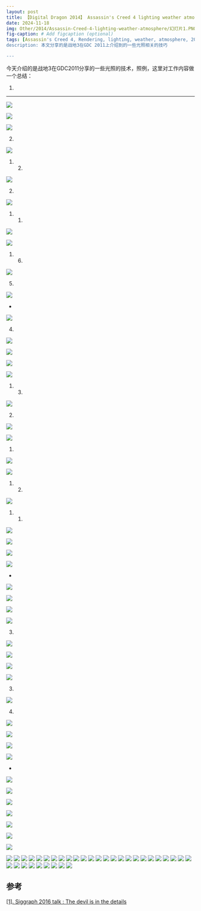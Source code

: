 ```yaml
---
layout: post
title: 【Digital Dragon 2014】 Assassin's Creed 4 lighting weather atmosphere
date: 2024-11-18
img: Other/2014/Assassin-Creed-4-lighting-weather-atmosphere/幻灯片1.PNG # Add image post (optional)
fig-caption: # Add figcaption (optional)
tags: [Assassin's Creed 4, Rendering, lighting, weather, atmosphere, 2014]
description: 本文分享的是战地3在GDC 2011上介绍到的一些光照相关的技巧

---
```


今天介绍的是战地3在GDC2011分享的一些光照的技术，照例，这里对工作内容做一个总结：

1. 

---

![](https://gerigory.github.io/assets/img/Other/2014/Assassin-Creed-4-lighting-weather-atmosphere/幻灯片2.PNG)



![](https://gerigory.github.io/assets/img/Other/2014/Assassin-Creed-4-lighting-weather-atmosphere/幻灯片3.PNG)



![](https://gerigory.github.io/assets/img/Other/2014/Assassin-Creed-4-lighting-weather-atmosphere/幻灯片4.PNG)

2. 

![](https://gerigory.github.io/assets/img/Other/2014/Assassin-Creed-4-lighting-weather-atmosphere/幻灯片5.PNG)

1. 2. 

![](https://gerigory.github.io/assets/img/Other/2014/Assassin-Creed-4-lighting-weather-atmosphere/幻灯片6.PNG)

2. 

![](https://gerigory.github.io/assets/img/Other/2014/Assassin-Creed-4-lighting-weather-atmosphere/幻灯片7.PNG)

1. 1. 

![](https://gerigory.github.io/assets/img/Other/2014/Assassin-Creed-4-lighting-weather-atmosphere/幻灯片8.PNG)



![](https://gerigory.github.io/assets/img/Other/2014/Assassin-Creed-4-lighting-weather-atmosphere/幻灯片9.PNG)

1. 6. 

![](https://gerigory.github.io/assets/img/Other/2014/Assassin-Creed-4-lighting-weather-atmosphere/幻灯片10.PNG)

5. 

![](https://gerigory.github.io/assets/img/Other/2014/Assassin-Creed-4-lighting-weather-atmosphere/幻灯片11.PNG)

- 

![](https://gerigory.github.io/assets/img/Other/2014/Assassin-Creed-4-lighting-weather-atmosphere/幻灯片12.PNG)

4. 

![](https://gerigory.github.io/assets/img/Other/2014/Assassin-Creed-4-lighting-weather-atmosphere/幻灯片13.PNG)

![](https://gerigory.github.io/assets/img/Other/2014/Assassin-Creed-4-lighting-weather-atmosphere/幻灯片14.PNG)



![](https://gerigory.github.io/assets/img/Other/2014/Assassin-Creed-4-lighting-weather-atmosphere/幻灯片15.PNG)



![](https://gerigory.github.io/assets/img/Other/2014/Assassin-Creed-4-lighting-weather-atmosphere/幻灯片16.PNG)

1. 3. 

![](https://gerigory.github.io/assets/img/Other/2014/Assassin-Creed-4-lighting-weather-atmosphere/幻灯片17.PNG)

2. 

![](https://gerigory.github.io/assets/img/Other/2014/Assassin-Creed-4-lighting-weather-atmosphere/幻灯片18.PNG)

![](https://gerigory.github.io/assets/img/Other/2014/Assassin-Creed-4-lighting-weather-atmosphere/幻灯片19.PNG)

1. 

![](https://gerigory.github.io/assets/img/Other/2014/Assassin-Creed-4-lighting-weather-atmosphere/幻灯片20.PNG)

![](https://gerigory.github.io/assets/img/Other/2014/Assassin-Creed-4-lighting-weather-atmosphere/幻灯片21.PNG)

1. 2. 

![](https://gerigory.github.io/assets/img/Other/2014/Assassin-Creed-4-lighting-weather-atmosphere/幻灯片22.PNG)

1. 1. 

![](https://gerigory.github.io/assets/img/Other/2014/Assassin-Creed-4-lighting-weather-atmosphere/幻灯片23.PNG)



![](https://gerigory.github.io/assets/img/Other/2014/Assassin-Creed-4-lighting-weather-atmosphere/幻灯片24.PNG)

![](https://gerigory.github.io/assets/img/Other/2014/Assassin-Creed-4-lighting-weather-atmosphere/幻灯片25.PNG)



![](https://gerigory.github.io/assets/img/Other/2014/Assassin-Creed-4-lighting-weather-atmosphere/幻灯片26.PNG)

- 

![](https://gerigory.github.io/assets/img/Other/2014/Assassin-Creed-4-lighting-weather-atmosphere/幻灯片27.PNG)

![](https://gerigory.github.io/assets/img/Other/2014/Assassin-Creed-4-lighting-weather-atmosphere/幻灯片28.PNG)



![](https://gerigory.github.io/assets/img/Other/2014/Assassin-Creed-4-lighting-weather-atmosphere/幻灯片29.PNG)



![](https://gerigory.github.io/assets/img/Other/2014/Assassin-Creed-4-lighting-weather-atmosphere/幻灯片30.PNG)

3. 

![](https://gerigory.github.io/assets/img/Other/2014/Assassin-Creed-4-lighting-weather-atmosphere/幻灯片31.PNG)

![](https://gerigory.github.io/assets/img/Other/2014/Assassin-Creed-4-lighting-weather-atmosphere/幻灯片32.PNG)



![](https://gerigory.github.io/assets/img/Other/2014/Assassin-Creed-4-lighting-weather-atmosphere/幻灯片33.PNG)



![](https://gerigory.github.io/assets/img/Other/2014/Assassin-Creed-4-lighting-weather-atmosphere/幻灯片34.PNG)

3. 

![](https://gerigory.github.io/assets/img/Other/2014/Assassin-Creed-4-lighting-weather-atmosphere/幻灯片35.PNG)

4. 

![](https://gerigory.github.io/assets/img/Other/2014/Assassin-Creed-4-lighting-weather-atmosphere/幻灯片36.PNG)



![](https://gerigory.github.io/assets/img/Other/2014/Assassin-Creed-4-lighting-weather-atmosphere/幻灯片37.PNG)

 

![](https://gerigory.github.io/assets/img/Other/2014/Assassin-Creed-4-lighting-weather-atmosphere/幻灯片38.PNG)

![](https://gerigory.github.io/assets/img/Other/2014/Assassin-Creed-4-lighting-weather-atmosphere/幻灯片39.PNG)

- 

![](https://gerigory.github.io/assets/img/Other/2014/Assassin-Creed-4-lighting-weather-atmosphere/幻灯片40.PNG)

![](https://gerigory.github.io/assets/img/Other/2014/Assassin-Creed-4-lighting-weather-atmosphere/幻灯片41.PNG)

![](https://gerigory.github.io/assets/img/Other/2014/Assassin-Creed-4-lighting-weather-atmosphere/幻灯片42.PNG)

![](https://gerigory.github.io/assets/img/Other/2014/Assassin-Creed-4-lighting-weather-atmosphere/幻灯片43.PNG)

![](https://gerigory.github.io/assets/img/Other/2014/Assassin-Creed-4-lighting-weather-atmosphere/幻灯片44.PNG)

![](https://gerigory.github.io/assets/img/Other/2014/Assassin-Creed-4-lighting-weather-atmosphere/幻灯片45.PNG)



![](https://gerigory.github.io/assets/img/Other/2014/Assassin-Creed-4-lighting-weather-atmosphere/幻灯片46.PNG)

![](https://gerigory.github.io/assets/img/Other/2014/Assassin-Creed-4-lighting-weather-atmosphere/幻灯片47.PNG)
![](https://gerigory.github.io/assets/img/Other/2014/Assassin-Creed-4-lighting-weather-atmosphere/幻灯片48.PNG)
![](https://gerigory.github.io/assets/img/Other/2014/Assassin-Creed-4-lighting-weather-atmosphere/幻灯片49.PNG)
![](https://gerigory.github.io/assets/img/Other/2014/Assassin-Creed-4-lighting-weather-atmosphere/幻灯片50.PNG)
![](https://gerigory.github.io/assets/img/Other/2014/Assassin-Creed-4-lighting-weather-atmosphere/幻灯片51.PNG)
![](https://gerigory.github.io/assets/img/Other/2014/Assassin-Creed-4-lighting-weather-atmosphere/幻灯片52.PNG)
![](https://gerigory.github.io/assets/img/Other/2014/Assassin-Creed-4-lighting-weather-atmosphere/幻灯片53.PNG)
![](https://gerigory.github.io/assets/img/Other/2014/Assassin-Creed-4-lighting-weather-atmosphere/幻灯片54.PNG)
![](https://gerigory.github.io/assets/img/Other/2014/Assassin-Creed-4-lighting-weather-atmosphere/幻灯片55.PNG)
![](https://gerigory.github.io/assets/img/Other/2014/Assassin-Creed-4-lighting-weather-atmosphere/幻灯片56.PNG)
![](https://gerigory.github.io/assets/img/Other/2014/Assassin-Creed-4-lighting-weather-atmosphere/幻灯片57.PNG)
![](https://gerigory.github.io/assets/img/Other/2014/Assassin-Creed-4-lighting-weather-atmosphere/幻灯片58.PNG)
![](https://gerigory.github.io/assets/img/Other/2014/Assassin-Creed-4-lighting-weather-atmosphere/幻灯片59.PNG)
![](https://gerigory.github.io/assets/img/Other/2014/Assassin-Creed-4-lighting-weather-atmosphere/幻灯片60.PNG)
![](https://gerigory.github.io/assets/img/Other/2014/Assassin-Creed-4-lighting-weather-atmosphere/幻灯片61.PNG)
![](https://gerigory.github.io/assets/img/Other/2014/Assassin-Creed-4-lighting-weather-atmosphere/幻灯片62.PNG)
![](https://gerigory.github.io/assets/img/Other/2014/Assassin-Creed-4-lighting-weather-atmosphere/幻灯片63.PNG)
![](https://gerigory.github.io/assets/img/Other/2014/Assassin-Creed-4-lighting-weather-atmosphere/幻灯片64.PNG)
![](https://gerigory.github.io/assets/img/Other/2014/Assassin-Creed-4-lighting-weather-atmosphere/幻灯片65.PNG)
![](https://gerigory.github.io/assets/img/Other/2014/Assassin-Creed-4-lighting-weather-atmosphere/幻灯片66.PNG)
![](https://gerigory.github.io/assets/img/Other/2014/Assassin-Creed-4-lighting-weather-atmosphere/幻灯片67.PNG)
![](https://gerigory.github.io/assets/img/Other/2014/Assassin-Creed-4-lighting-weather-atmosphere/幻灯片68.PNG)
![](https://gerigory.github.io/assets/img/Other/2014/Assassin-Creed-4-lighting-weather-atmosphere/幻灯片69.PNG)
![](https://gerigory.github.io/assets/img/Other/2014/Assassin-Creed-4-lighting-weather-atmosphere/幻灯片70.PNG)
![](https://gerigory.github.io/assets/img/Other/2014/Assassin-Creed-4-lighting-weather-atmosphere/幻灯片71.PNG)
![](https://gerigory.github.io/assets/img/Other/2014/Assassin-Creed-4-lighting-weather-atmosphere/幻灯片72.PNG)
![](https://gerigory.github.io/assets/img/Other/2014/Assassin-Creed-4-lighting-weather-atmosphere/幻灯片73.PNG)
![](https://gerigory.github.io/assets/img/Other/2014/Assassin-Creed-4-lighting-weather-atmosphere/幻灯片74.PNG)
![](https://gerigory.github.io/assets/img/Other/2014/Assassin-Creed-4-lighting-weather-atmosphere/幻灯片75.PNG)
![](https://gerigory.github.io/assets/img/Other/2014/Assassin-Creed-4-lighting-weather-atmosphere/幻灯片76.PNG)
![](https://gerigory.github.io/assets/img/Other/2014/Assassin-Creed-4-lighting-weather-atmosphere/幻灯片77.PNG)
![](https://gerigory.github.io/assets/img/Other/2014/Assassin-Creed-4-lighting-weather-atmosphere/幻灯片78.PNG)
![](https://gerigory.github.io/assets/img/Other/2014/Assassin-Creed-4-lighting-weather-atmosphere/幻灯片79.PNG)
![](https://gerigory.github.io/assets/img/Other/2014/Assassin-Creed-4-lighting-weather-atmosphere/幻灯片80.PNG)

## 参考

[[1]. Siggraph 2016 talk : The devil is in the details](https://advances.realtimerendering.com/s2016/Siggraph2016_idTech6.pdf)
